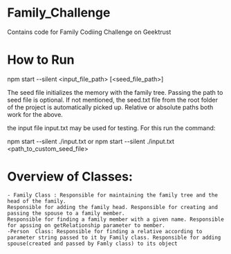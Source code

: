# Family_Challenge
Contains code for Family Codiing Challenge on Geektrust

# How to Run

npm start --silent <input_file_path> [<seed_file_path>]

The seed file initializes the memory with the family tree.
Passing the path to seed file is optional.
If not mentioned, the seed.txt file from the root folder of the project is automatically picked up.
Relative or absolute paths both work for the above.

the input file input.txt may be used for testing. For this run the command:

npm start --silent ./input.txt or
npm start --silent ./input.txt <path_to_custom_seed_file>


# Overview of Classes:
    - Family Class : Responsible for maintaining the family tree and the head of the family.
    Responsible for adding the family head. Responsible for creating and passing the spouse to a family member.
    Responsible for finding a family member with a given name. Responsible for apssing on getRelationship parameter to member.
    -Person  Class: Responsible for finding a relative according to parameter string passed to it by Family class. Responsible for adding spouse(created and passed by Famly class) to its object

